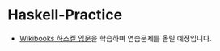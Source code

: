 # Haskell-Practice

- [Wikibooks 하스켈 입문](https://en.wikibooks.org/wiki/Haskell)을 학습하며 연습문제를 올릴 예정입니다.
